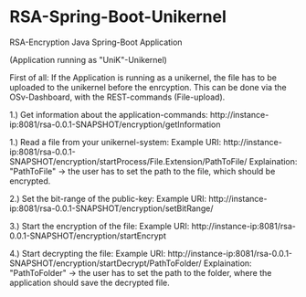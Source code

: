 # RSA-Spring-Boot-Unikernel
RSA-Encryption Java Spring-Boot Application

(Application running as "UniK"-Unikernel)

First of all: 
If the Application is running as a unikernel, the file has to be uploaded to the unikernel before the enrcyption.
This can be done via the OSv-Dashboard, with the REST-commands (File-upload).

1.) Get information about the application-commands:
http://instance-ip:8081/rsa-0.0.1-SNAPSHOT/encryption/getInformation

1.) Read a file from your unikernel-system:
Example URI: http://instance-ip:8081/rsa-0.0.1-SNAPSHOT/encryption/startProcess/File.Extension/PathToFile/
Explaination: "PathToFile" -> the user has to set the path to the file, which should be encrypted.

2.) Set the bit-range of the public-key:
Example URI: http://instance-ip:8081/rsa-0.0.1-SNAPSHOT/encryption/setBitRange/<value>

3.) Start the encryption of the file:
Example URI: http://instance-ip:8081/rsa-0.0.1-SNAPSHOT/encryption/startEncrypt

4.) Start decrypting the file:
Example URI: http://instance-ip:8081/rsa-0.0.1-SNAPSHOT/encryption/startDecrypt/PathToFolder/
Explaination: "PathToFolder" -> the user has to set the path to the folder, where the application should save the decrypted file.

